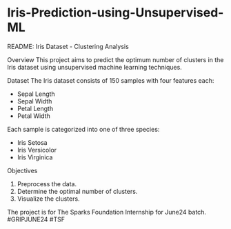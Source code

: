 # Iris-Prediction-using-Unsupervised-ML
README: Iris Dataset - Clustering Analysis

Overview
This project aims to predict the optimum number of clusters in the Iris dataset using unsupervised machine learning techniques.

Dataset
The Iris dataset consists of 150 samples with four features each:
- Sepal Length
- Sepal Width
- Petal Length
- Petal Width

Each sample is categorized into one of three species:
- Iris Setosa
- Iris Versicolor
- Iris Virginica

Objectives
1. Preprocess the data.
2. Determine the optimal number of clusters.
3. Visualize the clusters.

The project is for The Sparks Foundation Internship for June24 batch.
#GRIPJUNE24 #TSF
